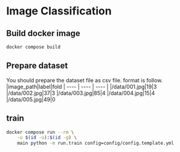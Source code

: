# Image Classification

## Build docker image
```bash
docker compose build
```

## Prepare dataset
You should prepare the dataset file as csv file.
format is follow.
|image_path|label|fold
| ---- | ---- | ---- |
|/data/001.jpg|19|3
|/data/002.jpg|37|3
|/data/003.jpg|85|4
|/data/004.jpg|15|4
|/data/005.jpg|49|0

## train
```bash
docker compose run --rm \
    -u $(id -u):$(id -g) \
    main python -m run.train config=config/config.template.yml
```
